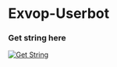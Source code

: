 # Exvop-Userbot

### Get string here
<a href="https://replit.com/@Xlaaf/exvop#main.py"><img src="https://img.shields.io/badge/run-string__session.py-magenta?style=for-the-badge&logo=repl.it" alt="Get String" /></a>


